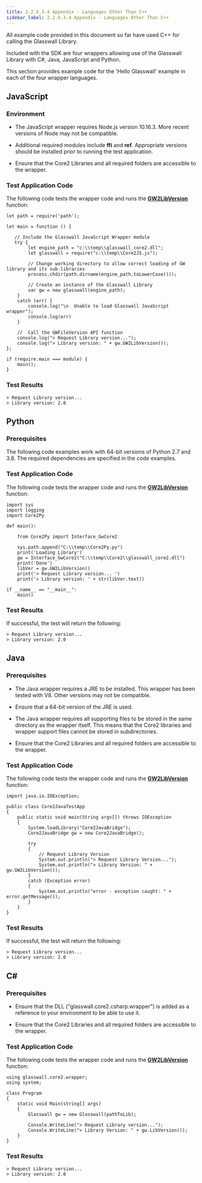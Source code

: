```yaml
---
title: 2.2.6.3.4 Appendix - Languages Other Than C++
sidebar_label: 2.2.6.3.4 Appendix - Languages Other Than C++
---
```

All example code provided in this document so far have used C++ for calling the Glasswall Library.

Included with the SDK are four wrappers allowing use of the Glasswall Library with C#, Java, JavaScript and Python.

This section provides example code for the &#39;Hello Glasswall&#39; example in each of the four wrapper languages.

## JavaScript

### Environment

- The JavaScript wrapper requires Node.js version 10.16.3. More recent versions of Node may not be compatible.

- Additional required modules include  **ffi**  and  **ref**.
 Appropriate versions should be installed prior to running the test application.

- Ensure that the Core2 Libraries and all required folders are accessible to the wrapper.

### Test Application Code

The following code tests the wrapper code and runs the [**GW2LibVersion**](../2_2_6_1-api/2_2_6_1_2-apifunctions.md#gw2libversion) function:
```
let path = require('path');

let main = function () {

   // Include the Glasswall JavaScript Wrapper module
   try {
        let engine_path = "c:\\temp\\glasswall_core2.dll";
        let glasswall = require("c:\\temp\\Core2JS.js");

        // Change working directory to allow correct loading of GW library and its sub-libraries
        process.chdir(path.dirname(engine_path.toLowerCase()));

        // Create an instance of the Glasswall Library
        var gw = new glasswall(engine_path);
    }
    catch (err) {
        console.log("\n  Unable to load Glasswall JavaScript wrapper");
        console.log(err)
    }

    //  Call the GWFileVersion API function
    console.log("> Request Library version...");
    console.log("> Library version: " + gw.GW2LibVersion());
};

if (require.main === module) {
    main();
}
```

### Test Results
```
> Request Library version...
> Library version: 2.0
```

## Python

### Prerequisites

The following code examples work with 64-bit versions of Python 2.7 and 3.8. The required dependencies are specified in the code examples.

### Test Application Code

The following code tests the wrapper code and runs the [**GW2LibVersion**](../2_2_6_1-api/2_2_6_1_2-apifunctions.md#gw2libversion) function:
```
import sys
import logging
import Core2Py

def main():

    from Core2Py import Interface_GwCore2

    sys.path.append("C:\\temp\\Core2Py.py")
    print('Loading Library')
    gw = Interface_GwCore2("C:\\temp\\Core2\\glasswall_core2.dll")
    print('Done')
    libVer = gw.GW2LibVersion()
    print('> Request Library version... ')
    print('> Library version: ' + str(libVer.text))

if __name__ == "__main__":
    main()
```

### Test Results

If successful, the test will return the following:
```
> Request Library version...
> Library version: 2.0
```
## Java

### Prerequisites

- The Java wrapper requires a JRE to be installed. This wrapper has been tested with V8. Other versions may not be compatible.

- Ensure that a 64-bit version of the JRE is used.

- The Java wrapper requires all supporting files to be stored in the same directory as the wrapper itself. This means that the Core2 libraries and wrapper support files cannot be stored in subdirectories.

- Ensure that the Core2 Libraries and all required folders are accessible to the wrapper.

### Test Application Code

The following code tests the wrapper code and runs the [**GW2LibVersion**](../2_2_6_1-api/2_2_6_1_2-apifunctions.md#gw2libversion) function:
```
import java.io.IOException;

public class Core2JavaTestApp
{
    public static void main(String argv[]) throws IOException
    {
        System.loadLibrary("Core2JavaBridge");
        Core2JavaBridge gw = new Core2JavaBridge();

        try
        {
            // Request Library Version
            System.out.println("> Request Library Version...");
            System.out.println("> Library Version: " + gw.GW2LibVersion());
        }
        catch (Exception error)
        {
            System.out.println("error - exception caught: " + error.getMessage());
        }
    }
}
```

### Test Results

If successful, the test will return the following:
```
> Request Library version...
> Library version: 2.0
```

## C#

### Prerequisites

- Ensure that the DLL (&quot;glasswall.core2.csharp.wrapper&quot;) is added as a reference to your environment to be able to use it.

- Ensure that the Core2 Libraries and all required folders are accessible to the wrapper.

### Test Application Code

The following code tests the wrapper code and runs the [**GW2LibVersion**](../2_2_6_1-api/2_2_6_1_2-apifunctions.md#gw2libversion) function:
```
using glasswall.core2.wrapper;
using system;

class Program
{
    static void Main(string[] args)
    {
        Glasswall gw = new Glasswall(pathToLib);

        Console.WriteLine("> Request Library version...");
        Console.WriteLine("> Library Version: " + gw.LibVersion());
    }
}
```
### Test Results
```
> Request Library version...
> Library version: 2.0
```
